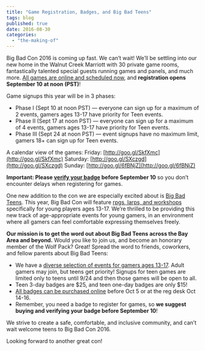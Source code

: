 ```yaml
---
title: "Game Registration, Badges, and Big Bad Teens"
tags: blog
published: true
date: 2016-08-30
categories: 
  - "the-making-of"
---
```


Big Bad Con 2016 is coming up fast. We can’t wait! We’ll be settling into our new home in the Walnut Creek Marriott with 30 private game rooms, fantastically talented special guests running games and panels, and much more. [All games are online and scheduled now](http://www.bigbadcon.com/events/), and **registration opens September 10 at noon (PST)**!

Game signups this year will be in 3 phases:

- Phase I (Sept 10 at noon PST) — everyone can sign up for a maximum of 2 events, gamers ages 13-17 have priority for Teen events.
- Phase II (Sept 17 at noon PST) — everyone can sign up for a maximum of 4 events, gamers ages 13-17 have priority for Teen events.
- Phase III (Sept 24 at noon PST) — event signups have no maximum limit, gamers 18+ can sign up for Teen events.

A calendar view of the games: Friday: [http://goo.gl/SkfXmc](http://goo.gl/SkfXmc) Saturday: [http://goo.gl/SXczgd](http://goo.gl/SXczgd) Sunday: [http://goo.gl/6fBNjZ](http://goo.gl/6fBNjZ)

**Important: Please [verify your badge](http://www.bigbadcon.com/events/verify-your-2016-big-bad-con-badge/) before September 10** so you don’t encounter delays when registering for games.

One new addition to the con we are especially excited about is [Big Bad Teens](http://www.bigbadcon.com/teen-games-events/). This year, Big Bad Con will feature [rpgs, larps, and workshops](http://www.bigbadcon.com/events/categories/teens/) specifically for young players ages 13-17. We’re thrilled to be providing this new track of age-appropriate events for young gamers, in an environment where all gamers can feel comfortable expressing themselves freely.

**Our mission is to get the word out about Big Bad Teens across the Bay Area and beyond.** Would you like to join us, and become an honorary member of the Wolf Pack? Great! Spread the word to friends, coworkers, and fellow parents about Big Bad Teens:

- We have a [diverse selection of events for gamers ages 13-17](http://www.bigbadcon.com/events/categories/teens/). Adult gamers may join, but teens get priority! Signups for teen games are limited only to teens until 9/24 and then those games will be open to all.
- Teen 3-day badges are $25, and teen one-day badges are only $15!
- [All badges can be purchased online](http://www.bigbadcon.com/sign-up/) before Oct 5 or at the reg desk Oct 14-16.
- Remember, you need a badge to register for games, so **we suggest buying and verifying your badge before September 10**!

We strive to create a safe, comfortable, and inclusive community, and can’t wait welcome teens to Big Bad Con 2016.

Looking forward to another great con!

